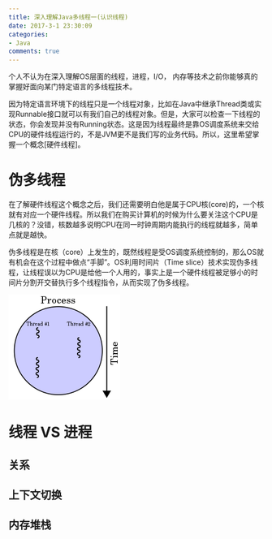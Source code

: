 ```yaml
---
title: 深入理解Java多线程一(认识线程)
date: 2017-3-1 23:30:09
categories:
- Java
comments: true
---
```


个人不认为在深入理解OS层面的线程，进程，I/O， 内存等技术之前你能够真的掌握好面向某门特定语言的多线程技术。

因为特定语言环境下的线程只是一个线程对象，比如在Java中继承Thread类或实现Runnable接口就可以有我们自己的线程对象。但是，大家可以检查一下线程的状态，你会发现并没有Running状态。这是因为线程最终是靠OS调度系统来交给CPU的硬件线程运行的，不是JVM更不是我们写的业务代码。所以，这里希望掌握一个概念[硬件线程]。

# 伪多线程

<div class="side-by-side">
  <div class="toleft">
    在了解硬件线程这个概念之后，我们还需要明白他是属于CPU核(core)的，一个核就有对应一个硬件线程。所以我们在购买计算机的时候为什么要关注这个CPU是几核的？没错，核数越多说明CPU在同一时钟周期内能执行的线程就越多，简单点就是越快。
    <p>   伪多线程是在核（core）上发生的，既然线程是受OS调度系统控制的，那么OS就有机会在这个过程中做点“手脚”。OS利用时间片（Time slice）技术实现伪多线程，让线程误以为CPU是给他一个人用的，事实上是一个硬件线程被足够小的时间片分割开交替执行多个线程指令，从而实现了伪多线程。 </p>  
  </div>
  <div class="toright">
    <img src="/assets/img/java/220px-Multithreaded_process.svg.png" />
  </div>
</div>

# 线程 VS 进程

## 关系

## 上下文切换

## 内存堆栈
